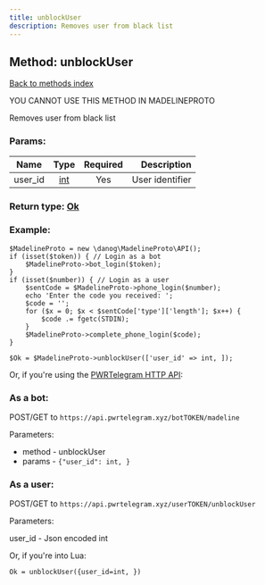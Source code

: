 ```yaml
---
title: unblockUser
description: Removes user from black list
---
```

## Method: unblockUser  
[Back to methods index](index.md)


YOU CANNOT USE THIS METHOD IN MADELINEPROTO


Removes user from black list

### Params:

| Name     |    Type       | Required | Description |
|----------|:-------------:|:--------:|------------:|
|user\_id|[int](../types/int.md) | Yes|User identifier|


### Return type: [Ok](../types/Ok.md)

### Example:


```
$MadelineProto = new \danog\MadelineProto\API();
if (isset($token)) { // Login as a bot
    $MadelineProto->bot_login($token);
}
if (isset($number)) { // Login as a user
    $sentCode = $MadelineProto->phone_login($number);
    echo 'Enter the code you received: ';
    $code = '';
    for ($x = 0; $x < $sentCode['type']['length']; $x++) {
        $code .= fgetc(STDIN);
    }
    $MadelineProto->complete_phone_login($code);
}

$Ok = $MadelineProto->unblockUser(['user_id' => int, ]);
```

Or, if you're using the [PWRTelegram HTTP API](https://pwrtelegram.xyz):

### As a bot:

POST/GET to `https://api.pwrtelegram.xyz/botTOKEN/madeline`

Parameters:

* method - unblockUser
* params - `{"user_id": int, }`



### As a user:

POST/GET to `https://api.pwrtelegram.xyz/userTOKEN/unblockUser`

Parameters:

user_id - Json encoded int



Or, if you're into Lua:

```
Ok = unblockUser({user_id=int, })
```

